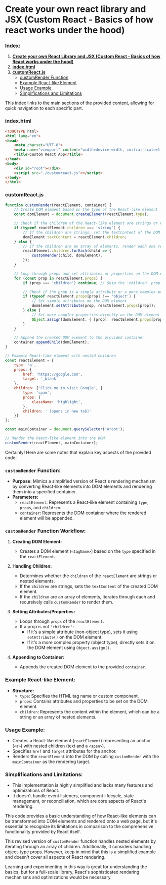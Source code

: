 # Create your own react library and JSX (Custom React - Basics of how react works under the hood)


### Index:

1. **[Create your own React Library and JSX (Custom React - Basics of how React works under the hood)](#create-your-own-react-library-and-jsx-custom-react---basics-of-how-react-works-under-the-hood)**
2. **[index.html](#indexhtml)**
3. **[customReact.js](#customreactjs)**
   - [customRender Function](#customrender-function)
   - [Example React-like Element](#example-react-like-element)
   - [Usage Example](#usage-example)
   - [Simplifications and Limitations](#simplifications-and-limitations)


This index links to the main sections of the provided content, allowing for quick navigation to each specific part.

### index.html
```html
<!DOCTYPE html>
<html lang="en">
<head>
    <meta charset="UTF-8">
    <meta name="viewport" content="width=device-width, initial-scale=1.0">
    <title>Custom React App</title>
</head>
<body>
    <div id="root"></div>
    <script src="./customreact.js"></script>
</body>
</html>
```

### customReact.js
```javascript
function customRender(reactElement, container) {
    // Create DOM element based on the type of the React-like element
    const domElement = document.createElement(reactElement.type);

    // Check if the children of the React-like element are strings or nested elements
    if (typeof reactElement.children === 'string') {
        // If the children are strings, set the textContent of the DOM element
        domElement.textContent = reactElement.children;
    } else {
        // If the children are an array of elements, render each one recursively
        reactElement.children.forEach(child => {
            customRender(child, domElement);
        });
    }

    // Loop through props and set attributes or properties on the DOM element
    for (const prop in reactElement.props) {
        if (prop === 'children') continue; // Skip the 'children' prop

        // Check if the prop is a simple attribute or a more complex property
        if (typeof reactElement.props[prop] !== 'object') {
            // Set simple attributes on the DOM element
            domElement.setAttribute(prop, reactElement.props[prop]);
        } else {
            // Set more complex properties directly on the DOM element
            Object.assign(domElement, { [prop]: reactElement.props[prop] });
        }
    }

    // Append the created DOM element to the provided container
    container.appendChild(domElement);
}

// Example React-like element with nested children
const reactElement = {
    type: 'a',
    props: {
        href: 'https://google.com',
        target: '_blank'
    },
    children: ['Click me to visit Google', {
        type: 'span',
        props: {
            className: 'highlight',
        },
        children: ' (opens in new tab)'
    }]
};

const mainContainer = document.querySelector('#root');

// Render the React-like element into the DOM
customRender(reactElement, mainContainer);
```

Certainly! Here are some notes that explain key aspects of the provided code:

### `customRender` Function:
- **Purpose:** Mimics a simplified version of React's rendering mechanism by converting React-like elements into DOM elements and rendering them into a specified container.
- **Parameters:**
  - `reactElement`: Represents a React-like element containing `type`, `props`, and `children`.
  - `container`: Represents the DOM container where the rendered element will be appended.

### `customRender` Function Workflow:
1. **Creating DOM Element:**
   - Creates a DOM element (`<tagName>`) based on the `type` specified in the `reactElement`.

2. **Handling Children:**
   - Determines whether the `children` of the `reactElement` are strings or nested elements.
   - If the `children` are strings, sets the `textContent` of the created DOM element.
   - If the `children` are an array of elements, iterates through each and recursively calls `customRender` to render them.

3. **Setting Attributes/Properties:**
   - Loops through `props` of the `reactElement`.
   - If a prop is not `'children'`:
     - If it's a simple attribute (non-object type), sets it using `setAttribute()` on the DOM element.
     - If it's a more complex property (object type), directly sets it on the DOM element using `Object.assign()`.

4. **Appending to Container:**
   - Appends the created DOM element to the provided `container`.

### Example React-like Element:
- **Structure:**
  - `type`: Specifies the HTML tag name or custom component.
  - `props`: Contains attributes and properties to be set on the DOM element.
  - `children`: Represents the content within the element, which can be a string or an array of nested elements.

### Usage Example:
- Creates a React-like element (`reactElement`) representing an anchor (`<a>`) with nested children (text and a `<span>`).
- Specifies `href` and `target` attributes for the anchor.
- Renders the `reactElement` into the DOM by calling `customRender` with the `mainContainer` as the rendering target.

### Simplifications and Limitations:
- This implementation is highly simplified and lacks many features and optimizations of React.
- It doesn't handle event listeners, component lifecycle, state management, or reconciliation, which are core aspects of React's rendering.

This code provides a basic understanding of how React-like elements can be transformed into DOM elements and rendered onto a web page, but it's essential to recognize its limitations in comparison to the comprehensive functionality provided by React itself.

This revised version of `customRender` function handles nested elements by iterating through an array of children. Additionally, it considers handling object-type props. However, keep in mind that this is a simplified example and doesn't cover all aspects of React rendering.

Learning and experimenting in this way is great for understanding the basics, but for a full-scale library, React's sophisticated rendering mechanisms and optimizations would be necessary.
